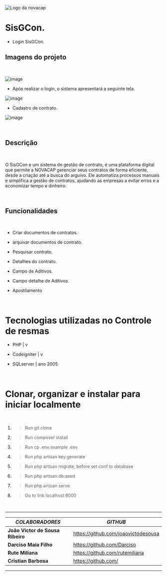 ![Logo da novacap](https://assets.infra.grancursosonline.com.br/projeto/novacap-companhia-urbanizadora-da-nova-capital-do-brasil.png)


# SisGCon.

* Login SisGCon.

## Imagens do projeto

<br>

![image](https://user-images.githubusercontent.com/107226493/229829719-c083836c-af7d-42bd-9314-0382dafaeb7f.png)

* Após realizar o login, o sistema apresentará a seguinte tela.

![image](https://user-images.githubusercontent.com/107226493/230071997-6c1ae64a-8c8b-4829-b120-0d732476b40f.png)

*  Cadastro de contrato.

![image](https://user-images.githubusercontent.com/107226493/230072582-54cd5c10-7098-4a2e-ac8d-744e764a6a35.png)


<br>

## Descrição

<br>

O SisGCon e um sistema de gestão de contrato, é uma plataforma digital que permite a NOVACAP gerenciar seus contratos de forma eficiente, desde a criação até a busca do arguivo. Ele automatiza processos manuais e simplifica a gestão de contratos, ajudando as empresas a evitar erros e a economizar tempo e dinheiro.

<br>

## Funcionalidades
 
<br>

*  Criar documentos de contratos.

* arquivar documentos de contrato.

* Pesquisar contrato.

* Detalhes do contrato.

* Campo de Aditivos.

* Campo detalhe de Aditivos.

* Apostilamento 

<br>

# Tecnologias utilizadas no Controle de resmas

* PHP | v

* Codeigniter | v

* SQLserver | ano 2005

<br>

# Clonar, organizar e instalar para iniciar localmente

<br>

1. >Run git clone
2. >Run composer install
3. >Run cp .env.example .env
4. >Run php artisan key:generate
5. >Run php artisan migrate, before set conf to database
6. >Run php artisan db:seed
7. >Run php artisan serve
8. >Go to link localhost:8000

<br>

---------------------------------------------------------------

_**COLABORADORES**_ | _**GITHUB**_
-------------- | ----------------
**João Victor de Sousa Ribeiro** | https://github.com/joaovictodesousa
**Darciso Maia Filho** | https://github.com/Darciso
**Rute Miliana** | https://github.com/rutemiliana
**Cristian Barbosa**  | https://github.com/

---------------------------------------------------------------

